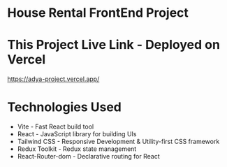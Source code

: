 # House Rental FrontEnd Project

# This Project Live Link - Deployed on Vercel
https://adya-project.vercel.app/

# Technologies Used
- Vite - Fast React build tool <br />
- React - JavaScript library for building UIs <br />
- Tailwind CSS - Responsive Development & Utility-first CSS framework  <br />
- Redux Toolkit - Redux state management <br />
- React-Router-dom - Declarative routing for React  <br />

